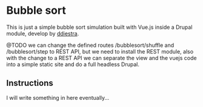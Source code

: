 Bubble sort
===========

This is just a simple bubble sort simulation built with Vue.js inside a Drupal module, develop by <a href="https://github.com/ddiestra">ddiestra</a>.

@TODO we can change the defined routes /bubblesort/shuffle and /bubblesort/step to REST API, but we need to install the REST module, also with the change to a REST API we can separate the view and the vuejs code into a simple static site and do a full headless Drupal.

Instructions
------------

I will write something in here eventually...

